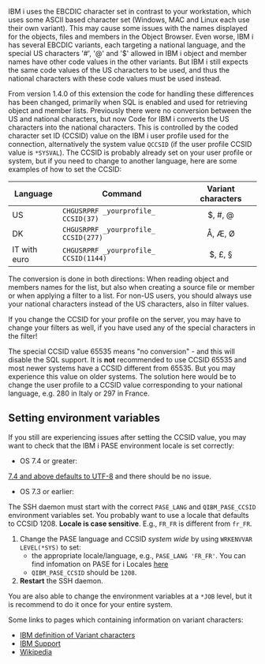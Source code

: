 IBM i uses the EBCDIC character set in contrast to your workstation, which uses some ASCII based character set (Windows, MAC and Linux each use their own variant). This may cause some issues with the names displayed for the objects, files and members in the Object Browser. Even worse, IBM i has several EBCDIC variants, each targeting a national language, and the special US characters '#', '@' and '$' allowed in IBM i object and member names have other code values in the other variants. But IBM i still expects the same code values of the US characters to be used, and thus the national characters with these code values must be used instead.

From version 1.4.0 of this extension the code for handling these differences has been changed, primarily when SQL is enabled and used for retrieving object and member lists. Previously there were no conversion between the US and national characters, but now Code for IBM i converts the US characters into the national characters. This is controlled by the coded character set ID (CCSID) value on the IBM i user profile used for the connection, alternatively the system value `QCCSID` (if the user profile CCSID value is `*SYSVAL`). The CCSID is probably already set on your user profile or system, but if you need to change to another language, here are some examples of how to set the CCSID:

| Language | Command | Variant characters |
| -------- | ------- | :----------------: |
| US | `CHGUSRPRF _yourprofile_ CCSID(37)` | $, #, @ |
| DK | `CHGUSRPRF _yourprofile_ CCSID(277)` | Å, Æ, Ø |
| IT with euro | `CHGUSRPRF _yourprofile_ CCSID(1144)` | $, £, § |

The conversion is done in both directions: When reading object and members names for the list, but also when creating a source file or member or when applying a filter to a list. For non-US users, you should always use your national characters instead of the US characters, also in filter values.

If you change the CCSID for your profile on the server, you may have to change your filters as well, if you have used any of the special characters in the filter!

The special CCSID value 65535 means "no conversion" - and this will disable the SQL support. It is **not** recommended to use CCSID 65535 and most newer systems have a CCSID different from 65535. But you may experience this value on older systems. The solution here would be to change the user profile to a CCSID value corresponding to your national language, e.g. 280 in Italy or 297 in France.

## Setting environment variables

If you still are experiencing issues after setting the CCSID value, you may want to check that the IBM i PASE environment locale is set correctly:

- OS 7.4 or greater:

[7.4 and above defaults to UTF-8](https://www.ibm.com/docs/en/i/7.4?topic=system-default-pase-ccsid-locale-changed-utf-8) and there should be no issue.

- OS 7.3 or earlier:

The SSH daemon must start with the correct `PASE_LANG` and `QIBM_PASE_CCSID` environment variables set. You probably want to use a locale that defaults to CCSID 1208. **Locale is case sensitive**. E.g., `FR_FR` is different from `fr_FR`.

1. Change the PASE language and CCSID *system wide* by using `WRKENVVAR LEVEL(*SYS)` to set:
   - the appropriate locale/language, e.g., `PASE_LANG 'FR_FR'`.  You can find infomation on PASE for i Locales [here](https://www.ibm.com/docs/en/i/7.4?topic=ssw_ibm_i_74/apis/pase_locales.htm)
   - `QIBM_PASE_CCSID` should be `1208`.
2. **Restart** the SSH daemon.

You are also able to change the environment variables at a `*JOB` level, but it is recommend to do it once for your entire system.

Some links to pages which containing information on variant characters:

- [IBM definition of Variant characters](https://www.ibm.com/docs/en/db2-for-zos/11?topic=ccsids-variant-characters)
- [IBM Support](https://www.ibm.com/support/pages/what-impact-changing-qccsid-shipped-65535-another-ccsid)
- [Wikipedia](https://en.wikipedia.org/wiki/EBCDIC)